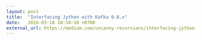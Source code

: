 ```yaml
---
layout: post
title:  "Interfacing Jython with Kafka 0.8.x"
date:   2016-03-18 18:34:10 +0700
external_url: https://medium.com/uncanny-recursions/interfacing-jython-with-kafka-0-8-x-2f4e1ce7d2e6
---
```

